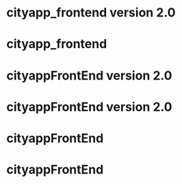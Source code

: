 # cityapp_frontend version 2.0
# cityapp_frontend
# cityappFrontEnd version 2.0
# cityappFrontEnd version 2.0
# cityappFrontEnd
# cityappFrontEnd
